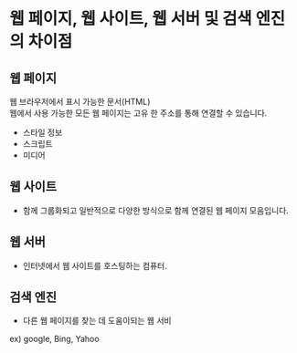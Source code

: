# 웹 페이지, 웹 사이트, 웹 서버 및 검색 엔진의 차이점

## 웹 페이지

웹 브라우저에서 표시 가능한 문서(HTML)<br>
웹에서 사용 가능한 모든 웹 페이지는 고유 한 주소를 통해 연결할 수 있습니다.

- 스타일 정보 
- 스크립트
- 미디어

## 웹 사이트

- 함께 그룹화되고 일반적으로 다양한 방식으로 함께 연결된 웹 페이지 모음입니다.

## 웹 서버

- 인터넷에서 웹 사이트를 호스팅하는 컴퓨터.

## 검색 엔진

- 다른 웹 페이지를 찾는 데 도움이되는 웹 서비
  
ex) google, Bing, Yahoo